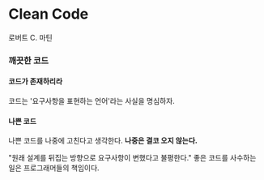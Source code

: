 # Clean Code

로버트 C. 마틴

### 깨끗한 코드

#### 코드가 존재하리라

코드는 '요구사항을 표현하는 언어'라는 사실을 명심하자.

#### 나쁜 코드



나쁜 코드를 나중에 고친다고 생각한다. **나중은 결코 오지 않는다.**

"원래 설계를 뒤집는 방향으로 요구사항이 변했다고 불평한다." 
좋은 코드를 사수하는 일은 프로그래머들의 책임이다.

